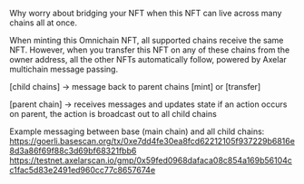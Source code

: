 Why worry about bridging your NFT when this NFT can live across many chains all at once.

When minting this Omnichain NFT, all supported chains receive the same NFT.
However, when you transfer this NFT on any of these chains from the owner address, all the other NFTs automatically follow, powered by Axelar multichain message passing.


[child chains]
-> message back to parent chains [mint] or [transfer]

[parent chain]
-> receives messages and updates state
if an action occurs on parent, the action is broadcast out to all child chains


Example messaging between base (main chain) and all child chains:
https://goerli.basescan.org/tx/0xe7dd4fe30ea8fcd62212105f937229b6816e8d3a86f69f88c3d69bf68321fbb6
https://testnet.axelarscan.io/gmp/0x59fed0968dafaca08c854a169b56104cc1fac5d83e2491ed960cc77c8657674e


